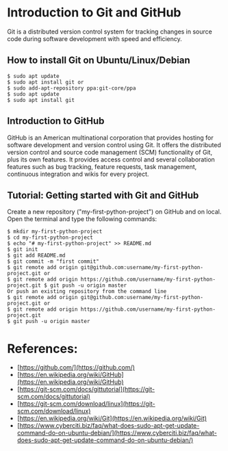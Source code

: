 # Introduction to Git and GitHub
Git is a distributed version control system for tracking changes in source code during software development with speed and efficiency.

## How to install Git on Ubuntu/Linux/Debian
```script
$ sudo apt update
$ sudo apt install git or 
$ sudo add-apt-repository ppa:git-core/ppa
$ sudo apt update
$ sudo apt install git
```

## Introduction to GitHub
GitHub is an American multinational corporation that provides hosting for software development and version control using Git. It offers the distributed version control and source code management (SCM) functionality of Git, plus its own features. It provides access control and several collaboration features such as bug tracking, feature requests, task management, continuous integration and wikis for every project.

## Tutorial: Getting started with Git and GitHub

Create a new repository  ("my-first-python-project") on GitHub and on local. Open the terminal and type the following commands:

```git
$ mkdir my-first-python-project
$ cd my-first-python-project
$ echo "# my-first-python-project" >> README.md
$ git init
$ git add README.md
$ git commit -m "first commit"
$ git remote add origin git@github.com:username/my-first-python-project.git or 
$ git remote add origin https://github.com/username/my-first-python-project.git	$ git push -u origin master 
Or push an existing repository from the command line
$ git remote add origin git@github.com:username/my-first-python-project.git or 
$ git remote add origin https://github.com/username/my-first-python-project.git
$ git push -u origin master
```

# References:
- [https://github.com/](https://github.com/)
- [https://en.wikipedia.org/wiki/GitHub](https://en.wikipedia.org/wiki/GitHub)
- [https://git-scm.com/docs/gittutorial](https://git-scm.com/docs/gittutorial)
- [https://git-scm.com/download/linux](https://git-scm.com/download/linux)
- [https://en.wikipedia.org/wiki/Git](https://en.wikipedia.org/wiki/Git)
- [https://www.cyberciti.biz/faq/what-does-sudo-apt-get-update-command-do-on-ubuntu-debian/](https://www.cyberciti.biz/faq/what-does-sudo-apt-get-update-command-do-on-ubuntu-debian/)
